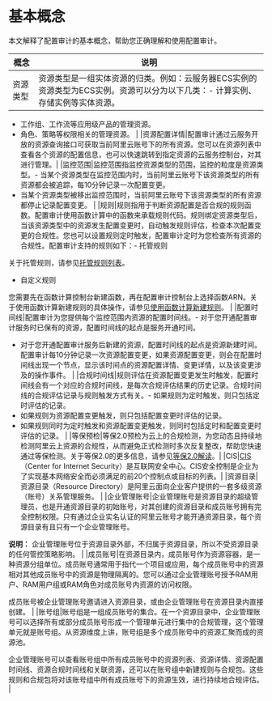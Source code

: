 # 基本概念

本文解释了配置审计的基本概念，帮助您正确理解和使用配置审计。

|概念|说明|
|--|--|
|资源类型|资源类型是一组实体资源的归类。例如：云服务器ECS实例的资源类型为ECS实例。资源可以分为以下几类：-   计算实例、存储实例等实体资源。
-   工作组、工作流等应用级产品的管理资源。
-   角色、策略等权限相关的管理资源。 |
|资源配置详情|配置审计通过云服务开放的资源查询接口可获取当前阿里云账号下的所有资源。您可以在资源列表中查看各个资源的配置信息，也可以快速跳转到指定资源的云服务控制台，对其进行管理。|
|监控范围|监控范围指监控资源类型的范围，监控的粒度是资源类型。-   当某个资源类型在监控范围内时，当前阿里云账号下该资源类型的所有资源都会被追踪，每10分钟记录一次配置变更。
-   当某个资源类型被移出监控范围时，当前阿里云账号下该资源类型的所有资源都停止记录配置变更。 |
|规则|规则指用于判断资源配置是否合规的规则函数。配置审计使用函数计算中的函数来承载规则代码。规则绑定资源类型后，当该资源类型中的资源发生配置变更时，自动触发规则评估，检查本次配置变更的合规性。您也可以设置规则定时触发，配置审计定时为您检查所有资源的合规性。配置审计支持的规则如下：-   托管规则

关于托管规则，请参见[托管规则列表](/cn.zh-CN/托管规则/托管规则列表.md)。

-   自定义规则

您需要先在函数计算控制台新建函数，再在配置审计控制台上选择函数ARN。关于使用函数计算新建规则的具体操作，请参见[使用函数计算新建规则](/cn.zh-CN/资源合规审计/规则管理/使用函数计算新建规则.md)。 |
|配置时间线|配置审计为您提供每个监控范围内资源的配置时间线。-   对于您开通配置审计服务时已保有的资源，配置时间线的起点是服务开通时间。
-   对于您开通配置审计服务后新建的资源，配置时间线的起点是资源新建时间。配置审计每10分钟记录一次资源配置变更，如果资源配置变更，则会在配置时间线出现一个节点，显示该时间点的资源配置详情、变更详情，以及该变更涉及的操作事件。 |
|合规时间线|规则评估在资源配置变更发生时触发，配置时间线会有一个对应的合规时间线，是每次合规评估结果的历史记录。合规时间线的合规评估记录与规则触发方式有关。-   如果规则为定时触发，则只包括定时评估的记录。
-   如果规则为资源配置变更触发，则只包括配置变更时评估的记录。
-   如果规则同时为定时触发和资源配置变更触发，则同时包括定时和配置变更时评估的记录。 |
|等保预检|等保2.0预检为云上的合规检测，为您动态且持续地检测阿里云上资源的合规性，从而避免正式检测时多次反复整改，帮助您快速通过等保检测。关于等保2.0的更多信息，请参见[等保2.0解读](/cn.zh-CN/资源合规包/等保预检/等保2.0解读.md)。|
|CIS|[CIS](https://www.cisecurity.org/)（Center for Internet Security）是互联网安全中心。CIS安全控制是企业为了实现基本网络安全而必须满足的前20个控制点或目标的列表。|
|资源目录|资源目录（Resource Directory）是阿里云面向企业客户提供的一套多级资源（账号）关系管理服务。 |
|企业管理账号|企业管理账号是资源目录的超级管理员，也是开通资源目录的初始账号，对其创建的资源目录和成员账号拥有完全控制权限。只有通过企业实名认证的阿里云账号才能开通资源目录，每个资源目录有且只有一个企业管理账号。

**说明：** 企业管理账号位于资源目录外部，不归属于资源目录，所以不受资源目录的任何管控策略影响。 |
|成员账号|在资源目录内，成员账号作为资源容器，是一种资源分组单位。成员账号通常用于指代一个项目或应用，每个成员账号中的资源相对其他成员账号中的资源是物理隔离的。您可以通过企业管理账号授予RAM用户、RAM用户组或RAM角色对成员账号内资源的访问权限。

成员账号被企业管理账号邀请进入资源目录，或由企业管理账号在资源目录内直接创建。 |
|账号组|账号组是一组成员账号的集合。在一个资源目录中，企业管理账号可以选择所有或部分成员账号形成一个管理单元进行集中的合规管理，这个管理单元就是账号组。从资源维度上讲，账号组是多个成员账号中的资源汇聚而成的资源池。

企业管理账号可以查看账号组中所有成员账号中的资源列表、资源详情、资源配置时间线、资源合规时间线和关联资源，还可以在账号组中新建规则与合规包。这些规则和合规包将对该账号组中所有成员账号下的资源生效，进行持续地合规评估。 |

